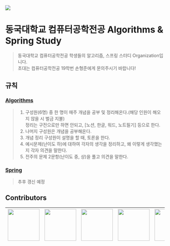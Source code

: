 <div><img src="https://capsule-render.vercel.app/api?type=waving&color=0:f16f16,100:fac15e&height=250&section=header&text=Algoring&fontSize=80" /></div>

# 동국대학교 컴퓨터공학전공 Algorithms & Spring Study
> 동국대학교 컴퓨터공학전공 학생들의 알고리즘, 스프링 스터디 Organization입니다.<br>
> 초대는 컴퓨터공학전공 19학번 손형준에게 문의주시기 바랍니다!

## 규칙
### [Algorithms](../algorithms/README.md)
> 1. 구성원(6명) 중 한 명이 매주 개념을 공부 및 정리해온다.(해당 인원이 해오지 않을 시 벌금 지불)<br>
>  정리는 구전으로만 하면 안되고, [노션, 한글, 워드, 노트필기] 등으로 한다.
> 2. 나머지 구성원은 개념을 공부해온다.
> 3. 개념 정리 구성원이 설명을 할 때, 토론을 한다.
> 4. 예시문제(난이도 하)에 대하여 각자의 생각을 정리하고,  왜 이렇게 생각했는지 각자 의견을 말한다.
> 5. 전주의 문제 2문항(난이도 중, 상)을 풀고 의견을 말한다.

### [Spring](../spring/README.md)
> 추후 갱신 예정

## Contributors
| [<img src="https://avatars.githubusercontent.com/u/62001944?v=4" width="100">](https://github.com/HyungJoonSon)|[<img src="https://avatars.githubusercontent.com/u/103016585?s=64&v=4" width="100">](https://github.com/kimwiseong) | [<img src="https://avatars.githubusercontent.com/u/75564221?s=96&v=4" width="100">](https://github.com/jun6292) | [<img src="https://avatars.githubusercontent.com/u/105042038?s=96&v=4" width="100">](https://github.com/SangminHann) | [<img src="https://avatars.githubusercontent.com/u/73930285?s=96&v=4" width="100">](https://github.com/gouyeonch) | [<img src="https://avatars.githubusercontent.com/u/97083298?s=96&v=4" width="100">](https://github.com/sssungjin) | [<img src="https://avatars.githubusercontent.com/u/74057742?s=96&v=4" width="100">](https://github.com/nicolao00) |
| :-----------------------------------: | :---------------------------------------: | :-------------------------------------: | :-------------------------------------: | :-------------------------------------: | :-------------------------------------: | :-------------------------------------: |
